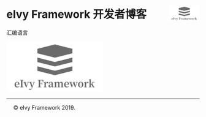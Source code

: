 # <div style="height:40px"><div style="float:left">eIvy Framework 开发者博客</div> <div style="float:right"><img width="80" height="40" src="../../Logo.png"></img></div></div>

汇编语言

<img src="../Photo/Logo.png"/>

---
&emsp; &copy; eIvy Framework 2019.




